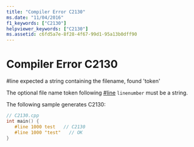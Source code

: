 ```yaml
---
title: "Compiler Error C2130"
ms.date: "11/04/2016"
f1_keywords: ["C2130"]
helpviewer_keywords: ["C2130"]
ms.assetid: c6fd5a7e-8f28-4f67-99d1-95a13b0dff90
---
```

# Compiler Error C2130

\#line expected a string containing the filename, found 'token'

The optional file name token following [#line](../../preprocessor/hash-line-directive-c-cpp.md) `linenumber` must be a string.

The following sample generates C2130:

```cpp
// C2130.cpp
int main() {
   #line 1000 test   // C2130
   #line 1000 "test"   // OK
}
```
